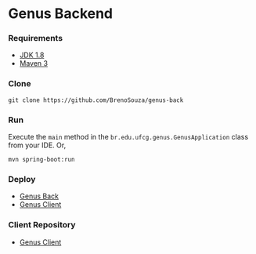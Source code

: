 # Genus Backend

### Requirements

- [JDK 1.8](http://www.oracle.com/technetwork/java/javase/downloads/jdk8-downloads-2133151.html)
- [Maven 3](https://maven.apache.org)

### Clone

```shell
git clone https://github.com/BrenoSouza/genus-back
```
### Run
Execute the `main` method in the `br.edu.ufcg.genus.GenusApplication` class from your IDE. Or,

```shell
mvn spring-boot:run
```

### Deploy 
- [Genus Back](https://genuss.herokuapp.com/)
- [Genus Client](https://genus-app.herokuapp.com/)

### Client Repository
- [Genus Client](https://github.com/Klynger/genus-client)
